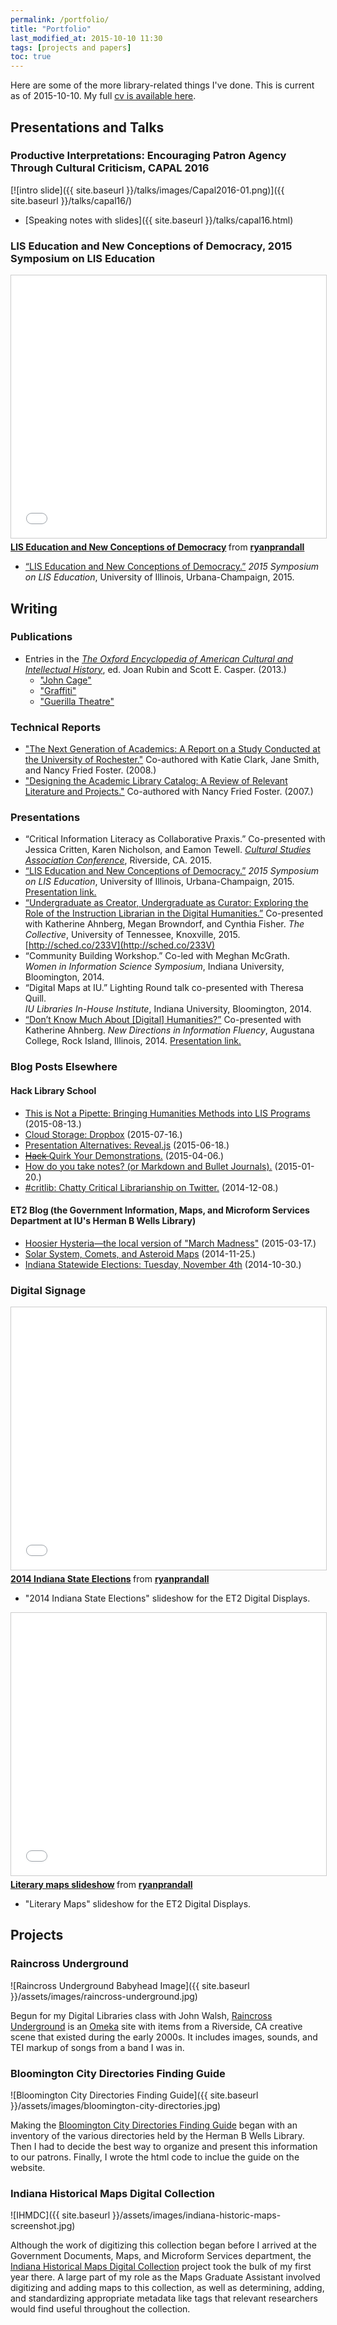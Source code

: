 ```yaml
---
permalink: /portfolio/
title: "Portfolio"
last_modified_at: 2015-10-10 11:30
tags: [projects and papers]
toc: true
---
```


Here are some of the more library-related things I've done. This is current as of 2015-10-10. My full [cv is available here](/cv/).  

## Presentations and Talks  

### Productive Interpretations: Encouraging Patron Agency Through Cultural Criticism, CAPAL 2016  

[![intro slide]({{ site.baseurl }}/talks/images/Capal2016-01.png)]({{ site.baseurl }}/talks/capal16/)  

- [Speaking notes with slides]({{ site.baseurl }}/talks/capal16.html)  

### LIS Education and New Conceptions of Democracy, 2015 Symposium on LIS Education  

<iframe src="//www.slideshare.net/slideshow/embed_code/key/cWLGUlJFicfS0G" width="510" height="420" frameborder="0" marginwidth="0" marginheight="0" scrolling="no" style="border:1px solid #CCC; border-width:1px; margin-bottom:5px; max-width: 100%;" allowfullscreen> </iframe> <div style="margin-bottom:5px"> <strong> <a href="//www.slideshare.net/ryanprandall/ryan-lised-symp" title="LIS Education and New Conceptions of Democracy" target="_blank">LIS Education and New Conceptions of Democracy</a> </strong> from <strong><a href="//www.slideshare.net/ryanprandall" target="_blank">ryanprandall</a></strong> </div>  

- [“LIS Education and New Conceptions of Democracy.”](https://lisedsymposium.wordpress.com/refereed-presentations/)
*2015 Symposium on LIS Education*, University of Illinois, Urbana-Champaign, 2015.  

## Writing

### Publications

- Entries in the [*The Oxford Encyclopedia of American Cultural and Intellectual History*](https://www.worldcat.org/oclc/5115699820), ed. Joan Rubin and Scott E. Casper. (2013.)
	- ["John Cage"](http://books.google.com/books?id=_-lMAgAAQBAJ&lpg=PA166&ots=JNM3at9Hzi&dq=oxford%20encyclopedia%20ryan%20p.%20randall&pg=PA165#v=onepage&q&f=false)  
	- ["Graffiti"](http://books.google.com/books?id=_-lMAgAAQBAJ&lpg=PA166&ots=JNM3at9Hzi&dq=oxford%20encyclopedia%20ryan%20p.%20randall&pg=PA478#v=onepage&q&f=false)  
	- ["Guerilla Theatre"](http://books.google.com/books?id=_-lMAgAAQBAJ&lpg=PA166&ots=JNM3at9Hzi&dq=oxford%20encyclopedia%20ryan%20p.%20randall&pg=PA488#v=onepage&q&f=false)

### Technical Reports

- ["The Next Generation of Academics: A Report on a Study Conducted at the University of Rochester."](http://hdl.handle.net/1802/6053) Co-authored with Katie Clark, Jane Smith, and Nancy Fried Foster. (2008.)  
- ["Designing the Academic Library Catalog: A Review of Relevant Literature and Projects."](http://hdl.handle.net/1802/8409) Co-authored with Nancy Fried Foster. (2007.)

### Presentations

- “Critical Information Literacy as Collaborative Praxis.” Co-presented with Jessica Critten, Karen Nicholson, and Eamon Tewell. [*Cultural Studies Association Conference*](http://www.culturalstudiesassociation.org/program15), Riverside, CA. 2015.  
- [“LIS Education and New Conceptions of Democracy.”](https://lisedsymposium.wordpress.com/refereed-presentations/)
*2015 Symposium on LIS Education*, University of Illinois, Urbana-Champaign, 2015.  
[Presentation link.](http://www.slideshare.net/ryanprandall/ryan-lised-symp)
- [“Undergraduate as Creator, Undergraduate as Curator: Exploring the Role of the Instruction Librarian in the Digital Humanities.”](http://sched.co/233V) Co-presented with Katherine Ahnberg, Megan Browndorf, and Cynthia Fisher.
*The Collective*, University of Tennessee, Knoxville, 2015.
[http://sched.co/233V](http://sched.co/233V)
- “Community Building Workshop.” Co-led with Meghan McGrath.  
*Women in Information Science Symposium*, Indiana University, Bloomington, 2014.  
- “Digital Maps at IU.” Lighting Round talk co-presented with Theresa Quill.  
*IU Libraries In-House Institute*, Indiana University, Bloomington, 2014.
- [“Don’t Know Much About [Digital] Humanities?”](https://github.com/ryan-p-randall/dhreadyreference) Co-presented with Katherine Ahnberg.
*New Directions in Information Fluency*, Augustana College, Rock Island, Illinois, 2014.
[Presentation link.](https://github.com/ryan-p-randall/dhreadyreference)  

### Blog Posts Elsewhere

#### Hack Library School

- [This is Not a Pipette: Bringing Humanities Methods into LIS Programs](http://hacklibraryschool.com/2015/08/13/this-is-not-a-pipette/) (2015-08-13.)
- [Cloud Storage: Dropbox](http://hacklibraryschool.com/2015/07/16/cloud-storage-dropbox/) (2015-07-16.)
- [Presentation Alternatives: Reveal.js](http://hacklibraryschool.com/2015/06/18/presentation-alternatives-reveal/) (2015-06-18.)
- [<del>Hack </del>Quirk Your Demonstrations.](http://hacklibschool.wordpress.com/2015/04/06/hack-quirk-your-demonstrations/) (2015-04-06.)
- [How do you take notes? (or Markdown and Bullet Journals).](http://hacklibschool.wordpress.com/2015/01/20/how-do-you-take-notes/) (2015-01-20.)
- [#critlib: Chatty Critical Librarianship on Twitter.](http://hacklibschool.wordpress.com/2014/12/08/critlib-chatty-critical-librarianship-on-twitter/) (2014-12-08.)  

#### ET2 Blog (the Government Information, Maps, and Microform Services Department at IU's Herman B Wells Library)

- [Hoosier Hysteria—the local version of "March Madness"](https://blogs.libraries.iub.edu/et2/2015/03/17/hoosier-hysteria/) (2015-03-17.)
- [Solar System, Comets, and Asteroid Maps](https://blogs.libraries.iub.edu/et2/2014/11/25/solar-system-comets-and-asteroid-maps/) (2014-11-25.)  
- [Indiana Statewide Elections: Tuesday, November 4th](https://blogs.libraries.iub.edu/et2/2014/10/30/indiana-statewide-elections-tuesday-november-4th/) (2014-10-30.)  

### Digital Signage

<iframe src="//www.slideshare.net/slideshow/embed_code/40916646" width="510" height="420" frameborder="0" marginwidth="0" marginheight="0" scrolling="no" style="border:1px solid #CCC; border-width:1px; margin-bottom:5px; max-width: 100%;" allowfullscreen> </iframe> <div style="margin-bottom:5px"> <strong> <a href="//www.slideshare.net/ryanprandall/2014-indiana-state-elections" title="2014 Indiana State Elections" target="_blank">2014 Indiana State Elections</a> </strong> from <strong><a href="//www.slideshare.net/ryanprandall" target="_blank">ryanprandall</a></strong> </div>  

- "2014 Indiana State Elections" slideshow for the ET2 Digital Displays.

<iframe src="//www.slideshare.net/slideshow/embed_code/key/NziVfRAoXEKEtZ" width="510" height="420" frameborder="0" marginwidth="0" marginheight="0" scrolling="no" style="border:1px solid #CCC; border-width:1px; margin-bottom:5px; max-width: 100%;" allowfullscreen> </iframe> <div style="margin-bottom:5px"> <strong> <a href="//www.slideshare.net/ryanprandall/literary-maps-slideshow" title="Literary maps slideshow" target="_blank">Literary maps slideshow</a> </strong> from <strong><a href="//www.slideshare.net/ryanprandall" target="_blank">ryanprandall</a></strong> </div>

- "Literary Maps" slideshow for the ET2 Digital Displays.

## Projects

### Raincross Underground  

![Raincross Underground Babyhead Image]({{ site.baseurl }}/assets/images/raincross-underground.jpg)  

Begun for my Digital Libraries class with John Walsh, [Raincross Underground](http://raincrossunderground.omeka.net/) is an [Omeka](http://omeka.org/) site with items from a Riverside, CA creative scene that existed during the early 2000s. It includes images, sounds, and TEI markup of songs from a band I was in.

### Bloomington City Directories Finding Guide

![Bloomington City Directories Finding Guide]({{ site.baseurl }}/assets/images/bloomington-city-directories.jpg)

Making the [Bloomington City Directories Finding Guide](http://libraries.iub.edu/guide-bloomington-city-directories) began with an inventory of the various directories held by the Herman B Wells Library. Then I had to decide the best way to organize and present this information to our patrons. Finally, I wrote the html code to inclue the guide on the website.  

### Indiana Historical Maps Digital Collection

![IHMDC]({{ site.baseurl }}/assets/images/indiana-historic-maps-screenshot.jpg)

Although the work of digitizing this collection began before I arrived at the Government Documents, Maps, and Microform Services department, the [Indiana Historical Maps Digital Collection](http://webapp1.dlib.indiana.edu/images/splash.htm?scope=images/VAC3073) project took the bulk of my first year there. A large part of my role as the Maps Graduate Assistant involved digitizing and adding maps to this collection, as well as determining, adding, and standardizing appropriate metadata like tags that relevant researchers would find useful throughout the collection.
